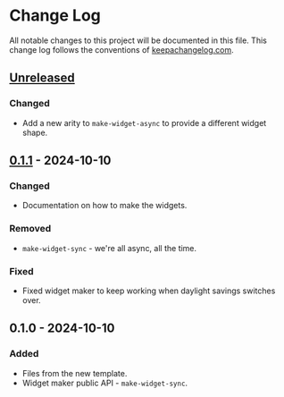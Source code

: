 # Change Log
All notable changes to this project will be documented in this file. This change log follows the conventions of [keepachangelog.com](http://keepachangelog.com/).

## [Unreleased]
### Changed
- Add a new arity to `make-widget-async` to provide a different widget shape.

## [0.1.1] - 2024-10-10
### Changed
- Documentation on how to make the widgets.

### Removed
- `make-widget-sync` - we're all async, all the time.

### Fixed
- Fixed widget maker to keep working when daylight savings switches over.

## 0.1.0 - 2024-10-10
### Added
- Files from the new template.
- Widget maker public API - `make-widget-sync`.

[Unreleased]: https://github.com/juxt/blog-dimensionality/compare/0.1.1...HEAD
[0.1.1]: https://github.com/juxt/blog-dimensionality/compare/0.1.0...0.1.1
